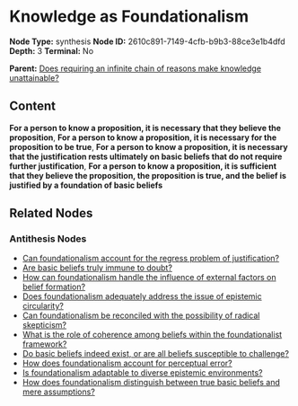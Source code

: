 # Knowledge as Foundationalism

**Node Type:** synthesis
**Node ID:** 2610c891-7149-4cfb-b9b3-88ce3e1b4dfd
**Depth:** 3
**Terminal:** No

**Parent:** [Does requiring an infinite chain of reasons make knowledge unattainable?](does-requiring-an-infinite-chain-of-reasons-make-knowledge-unattainable-antithesis-423ff0ed-dd61-4144-b7a3-263b0f039dc7.md)

## Content

**For a person to know a proposition, it is necessary that they believe the proposition**, **For a person to know a proposition, it is necessary for the proposition to be true**, **For a person to know a proposition, it is necessary that the justification rests ultimately on basic beliefs that do not require further justification**, **For a person to know a proposition, it is sufficient that they believe the proposition, the proposition is true, and the belief is justified by a foundation of basic beliefs**

## Related Nodes

### Antithesis Nodes

- [Can foundationalism account for the regress problem of justification?](can-foundationalism-account-for-the-regress-problem-of-justification-antithesis-c8541f7a-31ee-4b11-a274-ae834a84e99d.md)
- [Are basic beliefs truly immune to doubt?](are-basic-beliefs-truly-immune-to-doubt-antithesis-ef74f349-54fe-43fc-bda2-faeedf86191d.md)
- [How can foundationalism handle the influence of external factors on belief formation?](how-can-foundationalism-handle-the-influence-of-external-factors-on-belief-formation-antithesis-6796a63b-3e0d-4b79-ae4e-7e3af7d13a13.md)
- [Does foundationalism adequately address the issue of epistemic circularity?](does-foundationalism-adequately-address-the-issue-of-epistemic-circularity-antithesis-25bb546e-0232-498b-bb07-5e6550933164.md)
- [Can foundationalism be reconciled with the possibility of radical skepticism?](can-foundationalism-be-reconciled-with-the-possibility-of-radical-skepticism-antithesis-83b41b9a-8044-4c24-9dc3-235b353a19b6.md)
- [What is the role of coherence among beliefs within the foundationalist framework?](what-is-the-role-of-coherence-among-beliefs-within-the-foundationalist-framework-antithesis-c73c43c0-5415-4059-9f1a-d0d039315a46.md)
- [Do basic beliefs indeed exist, or are all beliefs susceptible to challenge?](do-basic-beliefs-indeed-exist-or-are-all-beliefs-susceptible-to-challenge-antithesis-53654ec7-1d7d-43a6-b74a-90d85a5b9c8b.md)
- [How does foundationalism account for perceptual error?](how-does-foundationalism-account-for-perceptual-error-antithesis-fd1f937c-7b1b-40bf-a2c5-8fbc1772e684.md)
- [Is foundationalism adaptable to diverse epistemic environments?](is-foundationalism-adaptable-to-diverse-epistemic-environments-antithesis-3b978095-9a6a-4f71-8e1d-34dc02677643.md)
- [How does foundationalism distinguish between true basic beliefs and mere assumptions?](how-does-foundationalism-distinguish-between-true-basic-beliefs-and-mere-assumptions-antithesis-ac18be85-c0dc-4e03-965e-7132d2f94130.md)
